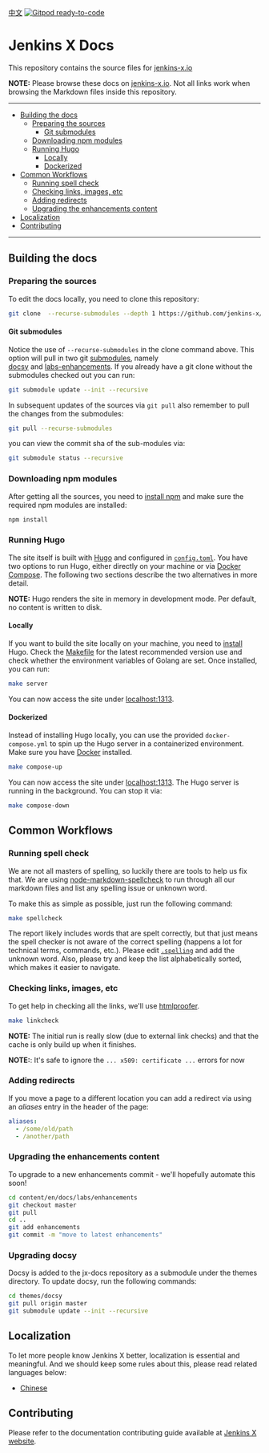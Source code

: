  [中文](./README_CN.md) [![Gitpod ready-to-code](https://img.shields.io/badge/Gitpod-ready--to--code-blue?logo=gitpod)](https://gitpod.io/#https://github.com/jenkins-x/jx-docs)

# Jenkins X Docs                     

<a id="markdown-jenkins-x-docs" name="jenkins-x-docs"></a>

This repository contains the source files for [jenkins-x.io](http://jenkins-x.io/)

**NOTE:** Please browse these docs on [jenkins-x.io](http://jenkins-x.io/). Not all links work when browsing the Markdown files inside this repository.

---

<!-- TOC -->

- [Building the docs](#building-the-docs)
  - [Preparing the sources](#preparing-the-sources)
    - [Git submodules](#git-submodules)
  - [Downloading npm modules](#downloading-npm-modules)
  - [Running Hugo](#running-hugo)
    - [Locally](#locally)
    - [Dockerized](#dockerized)
- [Common Workflows](#common-workflows)
  - [Running spell check](#running-spell-check)
  - [Checking links, images, etc](#checking-links-images-etc)
  - [Adding redirects](#adding-redirects)
  - [Upgrading the enhancements content](#upgrading-the-enhancements-content)
- [Localization](#localization)
- [Contributing](#contributing)

<!-- /TOC -->

---

## Building the docs

<a id="markdown-building-the-docs" name="building-the-docs"></a>

### Preparing the sources

<a id="markdown-preparing-the-sources" name="preparing-the-sources"></a>

To edit the docs locally, you need to clone this repository:

```bash
git clone  --recurse-submodules --depth 1 https://github.com/jenkins-x/jx-docs.git
```

#### Git submodules

<a id="markdown-git-submodules" name="git-submodules"></a>

Notice the use of `--recurse-submodules` in the clone command above.
This option will pull in two git [submodules](https://git-scm.com/book/en/v2/Git-Tools-Submodules), namely  
[docsy](https://github.com/google/docsy) and [labs-enhancements](https://github.com/jenkins-x/enhancements).
If you already have a git clone without the submodules checked out you can run:

```bash
git submodule update --init --recursive
```

In subsequent updates of the sources via `git pull` also remember to pull the changes from the submodules:

```bash
git pull --recurse-submodules
```

you can view the commit sha of the sub-modules via:

```bash
git submodule status --recursive
```

### Downloading npm modules

<a id="markdown-downloading-npm-modules" name="downloading-npm-modules"></a>

After getting all the sources, you need to [install npm](https://www.npmjs.com/get-npm) and make sure the required npm modules are installed:

```bash
npm install
```

### Running Hugo

<a id="markdown-running-hugo" name="running-hugo"></a>

The site itself is built with [Hugo](https://gohugo.io/) and configured in [`config.toml`](./config.toml).
You have two options to run Hugo, either directly on your machine or via [Docker Compose](https://github.com/docker/compose).
The following two sections describe the two alternatives in more detail.

**NOTE:** Hugo renders the site in memory in development mode.
Per default, no content is written to disk.

#### Locally

<a id="markdown-locally" name="locally"></a>

If you want to build the site locally on your machine, you need to [install](https://gohugo.io/getting-started/installing) Hugo.
Check the [Makefile](./Makfile) for the latest recommended version use and check whether the environment variables of Golang are set.
Once installed, you can run:

```bash
make server
```

You can now access the site under [localhost:1313](http://localhost:1313).

#### Dockerized

<a id="markdown-dockerized" name="dockerized"></a>

Instead of installing Hugo locally, you can use the provided `docker-compose.yml` to spin up the Hugo server in a containerized environment.
Make sure you have [Docker](https://docs.docker.com/install/) installed.

```bash
make compose-up
```

You can now access the site under [localhost:1313](http://localhost:1313).
The Hugo server is running in the background.
You can stop it via:

```bash
make compose-down
```

## Common Workflows

<a id="markdown-common-workflows" name="common-workflows"></a>

### Running spell check

<a id="markdown-running-spell-check" name="running-spell-check"></a>

We are not all masters of spelling, so luckily there are tools to help us fix that.
We are using [node-markdown-spellcheck](https://github.com/lukeapage/node-markdown-spellcheck) to run through all our markdown files and list any spelling issue or unknown word.

To make this as simple as possible, just run the following command:

```bash
make spellcheck
```

The report likely includes words that are spelt correctly, but that just means the spell checker is not aware of the correct spelling (happens a lot for technical terms, commands, etc.).
Please edit [`.spelling`](./.spelling) and add the unknown word.
Also, please try and keep the list alphabetically sorted, which makes it easier to navigate.

### Checking links, images, etc

<a id="markdown-checking-links-images-etc" name="checking-links-images-etc"></a>

To get help in checking all the links, we'll use [htmlproofer](https://github.com/chabad360/htmlproofer).

```bash
make linkcheck
```

**NOTE:** The initial run is really slow (due to external link checks) and that the cache is only build up when it finishes.

**NOTE:**: It's safe to ignore the `... x509: certificate ...` errors for now

### Adding redirects

<a id="markdown-adding-redirects" name="adding-redirects"></a>

If you move a page to a different location you can add a redirect via using an _aliases_ entry in the header of the page:

```yaml
aliases:
  - /some/old/path
  - /another/path
```

### Upgrading the enhancements content

<a id="markdown-upgrading-the-enhancements-content" name="upgrading-the-enhancements-content"></a>

To upgrade to a new enhancements commit - we'll hopefully automate this soon!

```bash
cd content/en/docs/labs/enhancements
git checkout master
git pull
cd ..
git add enhancements
git commit -m "move to latest enhancements"
```

### Upgrading docsy

Docsy is added to the jx-docs repository as a submodule under the themes directory.
To update docsy, run the following commands:

```bash
cd themes/docsy
git pull origin master
git submodule update --init --recursive
```

## Localization

<a id="markdown-localization" name="localization"></a>

To let more people know Jenkins X better, localization is essential and meaningful.
And we should keep some rules about this, please read related languages below:

- [Chinese](Localization_Chinese.md)

## Contributing

<a id="markdown-contributing" name="contributing"></a>

Please refer to the documentation contributing guide available at [Jenkins X website](https://jenkins-x.io/community/documentation/).
